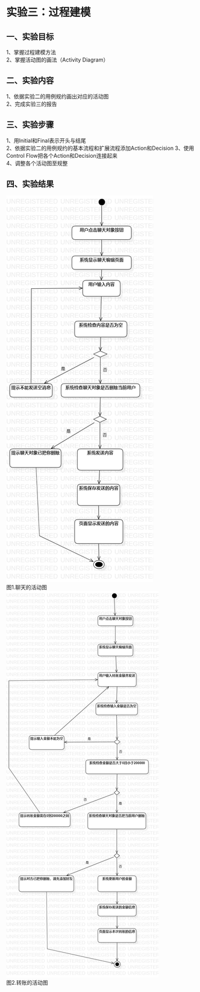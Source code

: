 # 实验三：过程建模

## 一、实验目标

1、掌握过程建模方法  
2、掌握活动图的画法（Activity Diagram）  

## 二、实验内容

1、依据实验二的用例规约画出对应的活动图  
2、完成实验三的报告  

## 三、实验步骤

1、用Initial和Final表示开头与结尾  
2、依据实验二的用例规约的基本流程和扩展流程添加Action和Decision
3、使用Control Flow把各个Action和Decision连接起来  
4、调整各个活动图至规整  

## 四、实验结果

![用例图](./聊天的活动图.jpg)    
图1.聊天的活动图  
![用例图](./转账的活动图.jpg)    
图2.转账的活动图  
